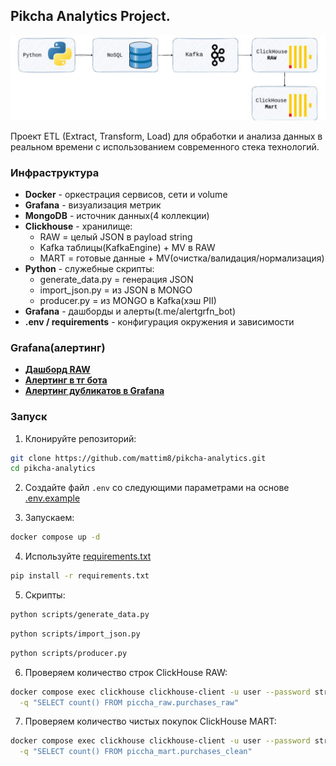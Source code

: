 ## Pikcha Analytics Project.

<p align="center">
    <img src="jpg/1.jpg" alt="nf" width="1000"/>
</p>

Проект ETL (Extract, Transform, Load) для обработки и анализа данных в реальном времени с использованием современного стека технологий.

### Инфраструктура

- **Docker** - оркестрация сервисов, сети и volume
- **Grafana** - визуализация метрик
- **MongoDB** - источник данных(4 коллекции)
- **Clickhouse** - хранилище:
    - RAW = целый JSON в payload string
    - Kafka таблицы(KafkaEngine) + MV в RAW
    - MART = готовые данные + MV(очистка/валидация/нормализация)
- **Python** - служебные скрипты:
    - generate_data.py = генерация JSON
    - import_json.py = из JSON в MONGO
    - producer.py = из MONGO в Kafka(хэш PII)
- **Grafana** - дашборды и алерты(t.me/alertgrfn_bot)
- **.env / requirements** - конфигурация окружения и зависимости

### Grafana(алертинг)

- [**Дашборд RAW**](https://github.com/mattim8/pikcha-analytics/blob/main/scripts/data/gr_dashboard.png)
- [**Алертинг в тг бота**](https://github.com/mattim8/pikcha-analytics/blob/main/sql/tgbot_screen.jpg)
- [**Алертинг дубликатов в Grafana**](https://github.com/mattim8/pikcha-analytics/blob/main/sql/grafalert_scr.jpg)

### Запуск

1. Клонируйте репозиторий:
```bash
git clone https://github.com/mattim8/pikcha-analytics.git
cd pikcha-analytics
```

2. Создайте файл `.env` со следующими параметрами на основе [.env.example](https://github.com/mattim8/pikcha-analytics/blob/main/.env.example)

3. Запускаем:
``` bash
docker compose up -d
```

4. Используйте [requirements.txt](https://github.com/mattim8/pikcha-analytics/blob/main/requirements.txt)
```bash
pip install -r requirements.txt
``` 

5. Скрипты:
```bash
python scripts/generate_data.py
```

```bash
python scripts/import_json.py
```

```bash
python scripts/producer.py
```

6. Проверяем количество строк ClickHouse RAW:
```bash
docker compose exec clickhouse clickhouse-client -u user --password strongpassword \
  -q "SELECT count() FROM piccha_raw.purchases_raw"
```

7. Проверяем количество чистых покупок ClickHouse MART:
```bash
docker compose exec clickhouse clickhouse-client -u user --password strongpassword \
  -q "SELECT count() FROM piccha_mart.purchases_clean"
```